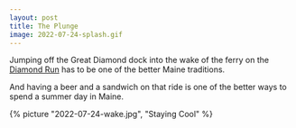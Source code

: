 ```yaml
---
layout: post
title: The Plunge
image: 2022-07-24-splash.gif
---
```


Jumping off the Great Diamond dock into the wake of 
the ferry on the [Diamond Run](https://www.cascobaylines.com/maine-boat-tours/specialty-cruises/diamond-pass/)
has to be one of the better Maine traditions.

<!--more-->

And having a beer and a sandwich on that ride is one of the better ways to spend a summer day in Maine.

{% picture "2022-07-24-wake.jpg", "Staying Cool" %} 

